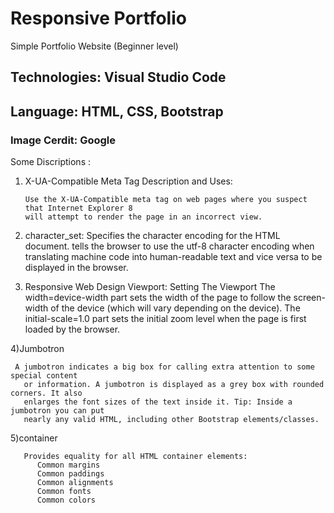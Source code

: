 # Responsive Portfolio
Simple Portfolio Website (Beginner level)


## Technologies: Visual Studio Code
## Language: HTML, CSS, Bootstrap
### Image Cerdit: Google



Some Discriptions :
1) X-UA-Compatible Meta Tag Description and Uses:
    <meta http-equiv="X-UA-Compatible" content="IE=edge"> 
  
       Use the X-UA-Compatible meta tag on web pages where you suspect that Internet Explorer 8 
       will attempt to render the page in an incorrect view.
		
2) character_set:
    <meta charset="utf-8">
	   Specifies the character encoding for the HTML document.
	   tells the browser to use the utf-8 character encoding when translating machine code into 
	   human-readable text and vice versa to be displayed in the browser.

3) Responsive Web Design Viewport:
    <meta name="viewport" content="width=device-width, initial-scale=1.0">
	   Setting The Viewport The width=device-width part sets the width of the page to follow 
	   the screen-width of the device (which will vary depending on the device). 
	   The initial-scale=1.0 part sets the initial zoom level when the page is first 
	   loaded by the browser.
	   
4)Jumbotron

     A jumbotron indicates a big box for calling extra attention to some special content 
	   or information. A jumbotron is displayed as a grey box with rounded corners. It also 
	   enlarges the font sizes of the text inside it. Tip: Inside a jumbotron you can put 
	   nearly any valid HTML, including other Bootstrap elements/classes.
	   
5)container

       Provides equality for all HTML container elements:
          Common margins
          Common paddings
          Common alignments
          Common fonts
          Common colors
